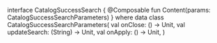interface CatalogSuccessSearch {
@Composable
fun Content(params: CatalogSuccessSearchParameters)
}
where
data class CatalogSuccessSearchParameters(
val onClose: () -> Unit,
val updateSearch: (String) -> Unit,
val onApply: () -> Unit,
)